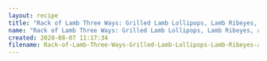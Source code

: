 ```yaml
---
layout: recipe
title: "Rack of Lamb Three Ways: Grilled Lamb Lollipops, Lamb Ribeyes, and Whole Rack of Lamb"
name: "Rack of Lamb Three Ways: Grilled Lamb Lollipops, Lamb Ribeyes, and Whole Rack of Lamb"
created: 2020-08-07 11:17:34
filename: Rack-of-Lamb-Three-Ways-Grilled-Lamb-Lollipops-Lamb-Ribeyes-and-Whole-Rack-of-Lamb
---
```

